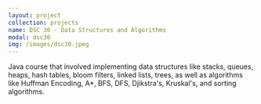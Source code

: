 ```yaml
---
layout: project
collection: projects
name: DSC 30 - Data Structures and Algorithms
modal: dsc30
img: /images/dsc30.jpeg
---
```


Java course that involved implementing data structures like stacks, queues, 
heaps, hash tables, bloom filters, linked lists, trees, as well as algorithms 
like Huffman Encoding, A*, BFS, DFS, Djikstra's, Kruskal's, and sorting 
algorithms.